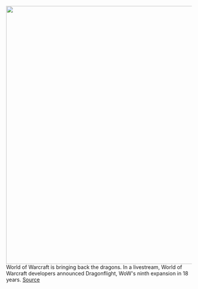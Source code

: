 <img src='https://cdn.vox-cdn.com/thumbor/NiaKMm9aESEipEuWPVZ5Bm6XlPQ=/0x0:1920x1280/1200x800/filters:focal(807x487:1113x793)/cdn.vox-cdn.com/uploads/chorus_image/image/70767765/alexstrasza.0.png' width='700px' /><br/>
World of Warcraft is bringing back the dragons. In a livestream, World of Warcraft developers announced Dragonflight, WoW's ninth expansion in 18 years.
<a href='https://www.theverge.com/2022/4/19/23032231/dragonflight-world-of-warcraft-new-expansion-blizzard'> Source <a/>